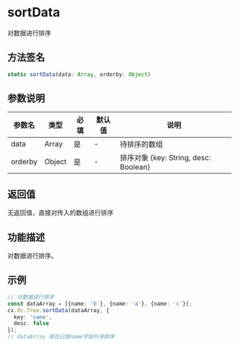 # sortData

对数据进行排序

## 方法签名
```typescript
static sortData(data: Array, orderby: Object)
```

## 参数说明
| 参数名 | 类型 | 必填 | 默认值 | 说明 |
|--------|------|------|--------|------|
| data | Array | 是 | - | 待排序的数组 |
| orderby | Object | 是 | - | 排序对象 {key: String, desc: Boolean} |

## 返回值
无返回值，直接对传入的数组进行排序

## 功能描述
对数据进行排序。

## 示例
```typescript
// 对数据进行排序
const dataArray = [{name: 'b'}, {name: 'a'}, {name: 'c'}];
cx.dc.Tree.sortData(dataArray, {
  key: 'name',
  desc: false
});
// dataArray 现在已按name字段升序排序
``` 